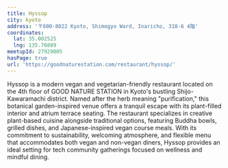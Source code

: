 ```yaml
---
title: Hyssop
city: kyoto
address: '〒600-8022 Kyoto, Shimogyo Ward, Inaricho, 318-6 4階'
coordinates:
  lat: 35.002525
  lng: 135.76889
meetupId: 27929005
hasPage: true
url: 'https://goodnaturestation.com/restaurant/hyssop/'
---
```


Hyssop is a modern vegan and vegetarian-friendly restaurant located on the 4th floor of GOOD NATURE STATION in Kyoto's bustling Shijo-Kawaramachi district. Named after the herb meaning "purification," this botanical garden-inspired venue offers a tranquil escape with its plant-filled interior and atrium terrace seating. The restaurant specializes in creative plant-based cuisine alongside traditional options, featuring Buddha bowls, grilled dishes, and Japanese-inspired vegan course meals. With its commitment to sustainability, welcoming atmosphere, and flexible menu that accommodates both vegan and non-vegan diners, Hyssop provides an ideal setting for tech community gatherings focused on wellness and mindful dining.
